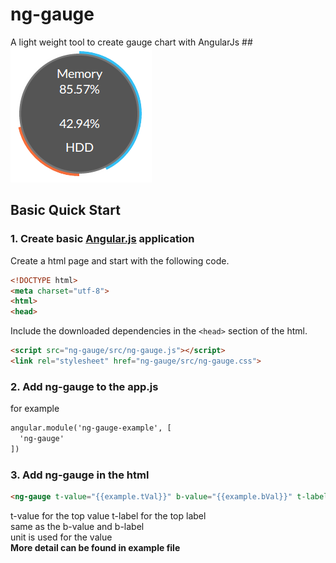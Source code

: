 ng-gauge
========

A light weight tool to create gauge chart with AngularJs
##![Gauge Charts](https://raw.githubusercontent.com/vthinkxie/ng-gauge/master/example/example.png "Gauge Charts")

## Basic Quick Start 

    
### 1. Create basic [Angular.js](http://angularjs.org/) application

Create a html page and start with the following code.
```html
<!DOCTYPE html>
<meta charset="utf-8">
<html>
<head>
```

Include the downloaded dependencies in the ```<head>``` section of the html.

```html
<script src="ng-gauge/src/ng-gauge.js"></script>
<link rel="stylesheet" href="ng-gauge/src/ng-gauge.css">
```

### 2. Add ng-gauge to the app.js
for example
```html
angular.module('ng-gauge-example', [
  'ng-gauge'
])
```

### 3. Add ng-gauge in the html
```html
<ng-gauge t-value="{{example.tVal}}" b-value="{{example.bVal}}" t-label="Memory" b-label="HDD" unit="%"></ng-gauge>
```
t-value for the top value t-label for the top label  
same as the b-value and b-label  
unit is used for the value  
**More detail can be found in example file**
